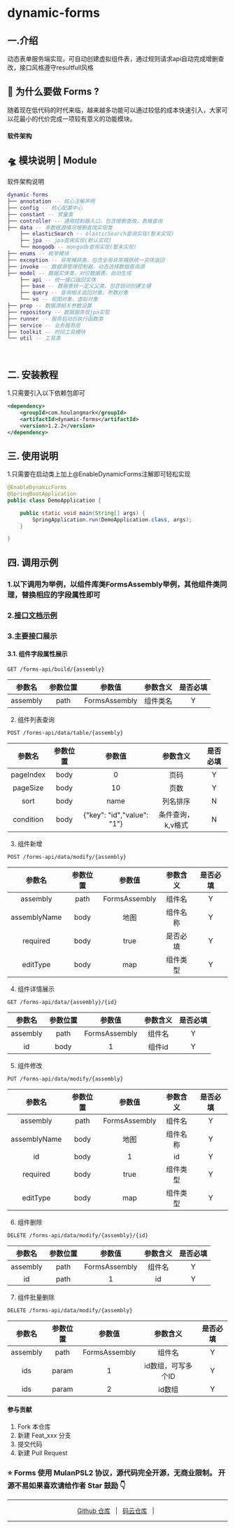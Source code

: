 # dynamic-forms

## 一.介绍
动态表单服务端实现，可自动创建虚拟组件表，通过规则请求api自动完成增删查改，接口风格遵守resultfull风格


## 🤔 为什么要做 Forms ?
随着现在低代码的时代来临，越来越多功能可以通过较低的成本快速引入，大家可以花最小的代价完成一项较有意义的功能模块。

#### 软件架构
## 🛸 模块说明 | Module
软件架构说明
```lua
dynamic-forms
├── annotation -- 核心注解声明
├── config -- 核心配置中心
├── constant -- 常量类
├── controller -- 通用控制器入口，包含增删查改，表格查询
├── data -- 多数据源情况增删查改实现类
    ├── elasticSearch -- elasticSearch查询实现(暂未实现)
    ├── jpa -- jpa查询实现(默认实现)
    └── mongodb -- mongodb查询实现(暂未实现) 
├── enums -- 枚举模块
├── exception -- 异常捕获类，包含全局异常捕获统一实体返回
├── invoke -- 数据源管理控制器，动态选择数据查询源
├── model -- 数据实体类，对应数据表，自动生成
    ├── api -- 统一接口返回实体
    ├── base -- 数据表统一定义父类，包含自动创建主键
    ├── query -- 查询相关返回对象，参数对象
    └── vo -- 视图对象，虚拟对象
├── prop -- 数据源相关参数设置
├── repository -- 数据服务层jpa实现
├── runner -- 服务启动后执行函数类
├── service -- 业务服务层
├── toolkit -- 时间工具模块
└── util -- 工具类

    
```


## 二. 安装教程
1.只需要引入以下依赖包即可
``` xml
<dependency>
    <groupId>com.houlangmark</groupId>
    <artifactId>dynamic-forms</artifactId>
    <version>1.2.2</version>
</dependency>
```

## 三. 使用说明
1.只需要在启动类上加上@EnableDynamicForms注解即可轻松实现
``` java
@EnableDynamicForms
@SpringBootApplication
public class DemoApplication {

    public static void main(String[] args) {
        SpringApplication.run(DemoApplication.class, args);
    }

}
``` 

## 四. 调用示例
### 1.以下调用为举例，以组件库类FormsAssembly举例，其他组件类同理，替换相应的字段属性即可
### 2.[接口文档示例](https://www.showdoc.cc/2123913536001181)
### 3.主要接口展示
#### 3.1. 组件字段属性展示
``` shell
GET /forms-api/build/{assembly}
``` 
|      参数名      |   参数位置   |    参数值    | 参数含义    | 是否必填  |
|:-------------:|:--------:|:---------:|:-------:|:-----:|
|   assembly    |   path   |     FormsAssembly      |  组件类名   | Y     |

2. 组件列表查询
``` shell
POST /forms-api/data/table/{assembly}
``` 
|      参数名      | 参数位置 |            参数值             |    参数含义    | 是否必填 |
|:-------------:|:----:|:--------------------------:|:----------:|:----:|
|   pageIndex    | body |             0              |     页码     |  Y   |
|   pageSize    | body |             10             |     页数     |  Y   |
|   sort    | body |            name            |    列名排序    |  N   |
|   condition    | body | {"key": "id","value": "1"} | 条件查询，k,v格式 |  N   |

3. 组件新增
``` shell
POST /forms-api/data/modify/{assembly}
``` 
|      参数名      | 参数位置 |      参数值      | 参数含义 | 是否必填 |
|:-------------:|:----:|:-------------:|:----:|:----:|
|   assembly    | path | FormsAssembly | 组件名  |  Y   |
|   assemblyName    | body |      地图       | 组件名称 |  Y   |
|   required    | body |     true      | 是否必填 |  Y   |
|   editType    | body |      map      | 组件类型 |  Y   |

4. 组件详情展示
``` shell
GET /forms-api/data/{assembly}/{id}
``` 
|   参数名    | 参数位置 |      参数值      | 参数含义 | 是否必填 |
|:--------:|:----:|:-------------:|:----:|:----:|
| assembly | path | FormsAssembly | 组件名  |  Y   |
|    id    | body |       1       | 组件id |  Y   |

5. 组件修改
``` shell
PUT /forms-api/data/modify/{assembly}
``` 
|     参数名      | 参数位置 |      参数值      | 参数含义 | 是否必填 |
|:------------:|:----:|:-------------:|:----:|:----:|
|   assembly   | path | FormsAssembly | 组件名  |  Y   |
| assemblyName | body |      地图       | 组件名称 |  Y   |
|      id      | body |       1       |  id  |  Y   |
|   required   | body |     true      | 组件类型 |  Y   |
|   editType   | body |      map      | 组件类型 |  Y   |

6. 组件删除
``` shell
DELETE /forms-api/data/modify/{assembly}/{id}
``` 
|     参数名      | 参数位置 |      参数值      | 参数含义 | 是否必填 |
|:------------:|:----:|:-------------:|:----:|:----:|
|   assembly   | path | FormsAssembly | 组件名  |  Y   |
|      id      | path |       1       |  id  |  Y   |

7. 组件批量删除
``` shell
DELETE /forms-api/data/modify/{assembly}
``` 
|   参数名    | 参数位置  |      参数值      |    参数含义     | 是否必填 |
|:--------:|:-----:|:-------------:|:-----------:|:----:|
| assembly | path  | FormsAssembly |     组件名     |  Y   |
|   ids    | param |       1       | id数组，可写多个ID |  Y   |
|   ids    | param |       2       |    id数组     |  Y   |

#### 参与贡献

1.  Fork 本仓库
2.  新建 Feat_xxx 分支
3.  提交代码
4.  新建 Pull Request


### ⭐️ Forms 使用 MulanPSL2 协议，源代码完全开源，无商业限制。 开源不易如果喜欢请给作者 Star 鼓励 👇

---

<p align="center">
    <a href="https://github.com/zhuoxiaoya/dynamic-forms">Github 仓库</a> &nbsp; | &nbsp; 
    <a href="https://gitee.com/zxy130359/dynamic-forms">码云仓库</a> &nbsp; | &nbsp; 
</p>

---